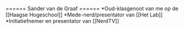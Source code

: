 ====== Sander van de Graaf ======
*Oud-klasgenoot van me op de [[Haagse Hogeschool]]
*Mede-nerd/presentator van [[Het Lab]]
*Initiatiefnemer en presentator van [[NerdTV]]